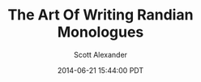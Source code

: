 ---
layout: podcast
title: "The Art Of Writing Randian Monologues"
author: Scott Alexander
description: https://slatestarcodex.com/2014/06/21/the-art-of-writing-randian-monologues/
date: 2014-06-21 15:44:00 PDT
length: 698809
duration: 175
guid: the-art-of-writing-randian-monologues
---
